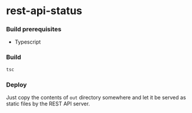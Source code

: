 # rest-api-status

### Build prerequisites
 - Typescript

### Build
```bash
tsc
```

### Deploy
Just copy the contents of `out` directory somewhere and let it be served as static files by the REST API server.